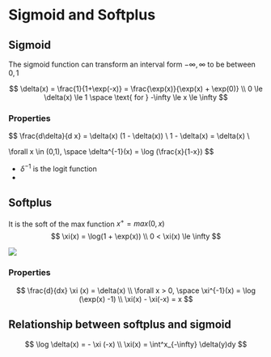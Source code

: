 # Sigmoid and Softplus

## Sigmoid

The sigmoid function can transform an interval form $-\infty, \infty$ to be between $0, 1$

$$
\delta(x) = \frac{1}{1+\exp(-x)} = \frac{\exp(x)}{\exp(x) + \exp(0)} \\
0 \le \delta(x) \le 1 \space \text{ for } -\infty \le x \le \infty
$$
### Properties

$$
\frac{d\delta}{d x} = \delta(x) (1 - \delta(x)) \\ 
1 - \delta(x) = \delta(x) \\

\forall x \in (0,1), \space \delta^{-1}(x) = \log (\frac{x}{1-x})
$$
* $\delta^{-1}$ is the logit function
* 
## Softplus
It is the soft of the max function $x^+ = max(0,x)$
$$
\xi(x) = \log(1 + \exp(x)) \\
0 < \xi(x) \le \infty
$$

![](../.images/soft_plus.png)

### Properties
$$
\frac{d}{dx} \xi (x) = \delta(x) \\
\forall x > 0, \space \xi^{-1}(x) = \log (\exp(x) -1) \\
\xi(x) - \xi(-x) = x
$$

## Relationship between softplus and sigmoid

$$
\log \delta(x) = - \xi (-x) \\
\xi(x) = \int^x_{-\infty}  \delta(y)dy 
$$
